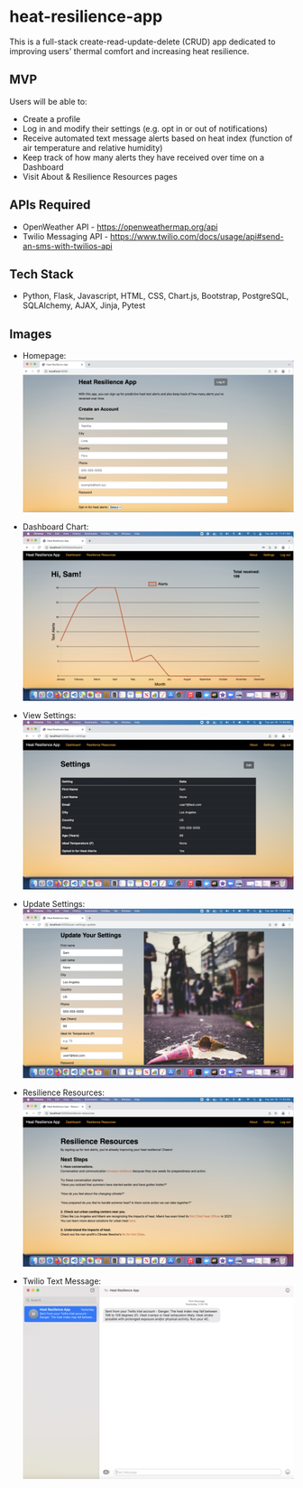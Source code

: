 # heat-resilience-app

This is a full-stack create-read-update-delete (CRUD) app dedicated to improving users' thermal comfort and increasing heat resilience.

## MVP 
Users will be able to:

- Create a profile
- Log in and modify their settings (e.g. opt in or out of notifications)
- Receive automated text message alerts based on heat index (function of air temperature and relative humidity)
- Keep track of how many alerts they have received over time on a Dashboard
- Visit About & Resilience Resources pages

## APIs Required
- OpenWeather API - https://openweathermap.org/api
- Twilio Messaging API - https://www.twilio.com/docs/usage/api#send-an-sms-with-twilios-api

## Tech Stack
- Python,  Flask,  Javascript, HTML, CSS, Chart.js, Bootstrap, PostgreSQL, SQLAlchemy, AJAX, Jinja, Pytest

## Images
- Homepage: ![homepage](https://github.com/greenhacks/heat-resilience-app/blob/main/static/homepage.png)

- Dashboard Chart: ![chart](https://github.com/greenhacks/heat-resilience-app/blob/main/static/dashboard-chart.png)

- View Settings: ![view-settings](https://github.com/greenhacks/heat-resilience-app/blob/main/static/view-settings.png)

- Update Settings: ![update-settings](https://github.com/greenhacks/heat-resilience-app/blob/main/static/update-settings.png)

- Resilience Resources: ![resilience](https://github.com/greenhacks/heat-resilience-app/blob/main/static/resilience-resources.png)

- Twilio Text Message: ![text-alerts](https://github.com/greenhacks/heat-resilience-app/blob/main/static/text-alert.png)
